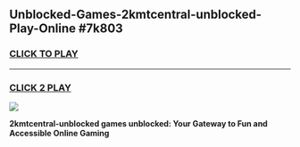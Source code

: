 
## Unblocked-Games-2kmtcentral-unblocked-Play-Online #7k803
<h3>
<a href="https://news.freeplayer.one?title=2kmtcentral-unblocked&ref=3">CLICK TO PLAY</a></h3>
<hr>

<h3>
<a href="https://news.freeplayer.one?title=2kmtcentral-unblocked&ref=3">CLICK 2 PLAY</a>
  
</h3>

<a href="https://news.freeplayer.one?title=2kmtcentral-unblocked&ref=3"><img src="https://clearcache.store/games.png"></a>


**2kmtcentral-unblocked games unblocked: Your Gateway to Fun and Accessible Online Gaming**
